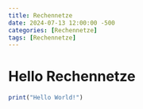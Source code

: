 ```yaml
---
title: Rechennetze
date: 2024-07-13 12:00:00 -500
categories: [Rechennetze]
tags: [Rechennetze]
---
```


# Hello Rechennetze

```R
print("Hello World!")
```
